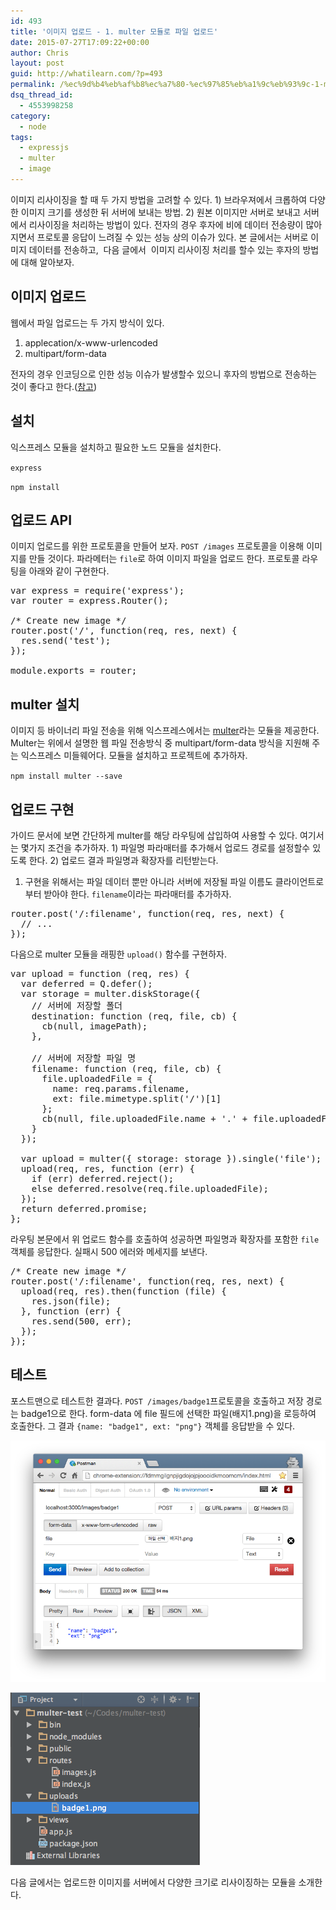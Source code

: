 ```yaml
---
id: 493
title: '이미지 업로드 - 1. multer 모듈로 파일 업로드'
date: 2015-07-27T17:09:22+00:00
author: Chris
layout: post
guid: http://whatilearn.com/?p=493
permalink: /%ec%9d%b4%eb%af%b8%ec%a7%80-%ec%97%85%eb%a1%9c%eb%93%9c-1-multer-%eb%aa%a8%eb%93%88%eb%a1%9c-%ed%8c%8c%ec%9d%bc-%ec%97%85%eb%a1%9c%eb%93%9c/
dsq_thread_id:
  - 4553998258
category:
  - node
tags:
  - expressjs
  - multer
  - image
---
```

이미지 리사이징을 할 때 두 가지 방법을 고려할 수 있다. 1) 브라우져에서 크롭하여 다양한 이미지 크기를 생성한 뒤 서버에 보내는 방법. 2) 원본 이미지만 서버로 보내고 서버에서 리사이징을 처리하는 방법이 있다. 전자의 경우 후자에 비에 데이터 전송량이 많아지면서 프로토콜 응답이 느려질 수 있는 성능 상의 이슈가 있다. 본 글에서는 서버로 이미지 데이터를 전송하고,  다음 글에서  이미지 리사이징 처리를 할수 있는 후자의 방법에 대해 알아보자.

## 이미지 업로드

웹에서 파일 업로드는 두 가지 방식이 있다.
<ol>
	<li>applecation/x-www-urlencoded</li>
	<li>multipart/form-data</li>
</ol>
전자의 경우 인코딩으로 인한 성능 이슈가 발생할수 있으니 후자의 방법으로 전송하는 것이 좋다고 한다.(<a href="http://stackoverflow.com/questions/4007969/application-x-www-form-urlencoded-or-multipart-form-data">참고</a>)

## 설치

익스프레스 모듈을 설치하고 필요한 노드 모듈을 설치한다.

`express`

`npm install`

## 업로드 API

이미지 업로드를 위한 프로토콜을 만들어 보자. `POST /images` 프로토콜을 이용해 이미지를 만들 것이다. 파라메터는 `file`로 하여 이미지 파일을 업로드 한다. 프로토콜 라우팅을 아래와 같이 구현한다.
<pre class="lang:js decode:true " title="routes/images.js">var express = require('express');
var router = express.Router();

/* Create new image */
router.post('/', function(req, res, next) {
  res.send('test');
});

module.exports = router;
</pre>


## multer 설치

이미지 등 바이너리 파일 전송을 위해 익스프레스에서는 <a href="https://github.com/expressjs/multer">multer</a>라는 모듈을 제공한다. Multer는 위에서 설명한 웹 파일 전송방식 중 multipart/form-data 방식을 지원해 주는 익스프레스 미들웨어다. 모듈을 설치하고 프로젝트에 추가하자.

`npm install multer --save`


## 업로드 구현

가이드 문서에 보면 간단하게 multer를 해당 라우팅에 삽입하여 사용할 수 있다. 여기서는 몇가지 조건을 추가하자. 1) 파일명 파라매터를 추가해서 업로드 경로를 설정할수 있도록 한다. 2) 업로드 결과 파일명과 확장자를 리턴받는다.

1) 구현을 위해서는 파일 데이터 뿐만 아니라 서버에 저장될 파일 이름도 클라이언트로 부터 받아야 한다. `filename`이라는 파라매터를 추가하자.
<pre class="lang:js decode:true " title="routes/images.js">router.post('/:filename', function(req, res, next) {
  // ...
});</pre>
다음으로 multer 모듈을 래핑한 `upload()` 함수를 구현하자.
<pre class="lang:js decode:true" title="routes/images.js">var upload = function (req, res) {
  var deferred = Q.defer();
  var storage = multer.diskStorage({
    // 서버에 저장할 폴더 
    destination: function (req, file, cb) {
      cb(null, imagePath);
    },

    // 서버에 저장할 파일 명
    filename: function (req, file, cb) {
      file.uploadedFile = {
        name: req.params.filename,
        ext: file.mimetype.split('/')[1]
      };
      cb(null, file.uploadedFile.name + '.' + file.uploadedFile.ext);
    }
  });

  var upload = multer({ storage: storage }).single('file');
  upload(req, res, function (err) {
    if (err) deferred.reject();
    else deferred.resolve(req.file.uploadedFile);
  });
  return deferred.promise;
};</pre>
라우팅 본문에서 위 업로드 함수를 호출하여 성공하면 파일명과 확장자를 포함한 `file`객체를 응답한다. 실패시 500 에러와 메세지를 보낸다.
<pre class="lang:js decode:true" title="routes/images.js">/* Create new image */
router.post('/:filename', function(req, res, next) {
  upload(req, res).then(function (file) {
    res.json(file);
  }, function (err) {
    res.send(500, err);
  });
});</pre>


## 테스트

포스트맨으로 테스트한 결과다. `POST /images/badge1`프로토콜을 호출하고 저장 경로는 badge1으로 한다. form-data 에 file 필드에 선택한 파일(배지1.png)을 로등하여 호출한다. 그 결과 `{name: "badge1", ext: "png"}` 객체를 응답받을 수 있다.

![](/assets/imgs/2015/multer1.png)

![](/assets/imgs/2015/multer2.png)

다음 글에서는 업로드한 이미지를 서버에서 다양한 크기로 리사이징하는 모듈을 소개한다.
